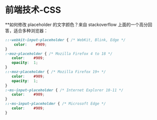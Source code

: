 # 前端技术-CSS

**如何修改 placeholder 的文字颜色？来自 stackoverflow 上面的一个高分回答，适合多种浏览器：

```css
::-webkit-input-placeholder { /* WebKit, Blink, Edge */
    color:    #909;
}
:-moz-placeholder { /* Mozilla Firefox 4 to 18 */
   color:    #909;
   opacity:  1;
}
::-moz-placeholder { /* Mozilla Firefox 19+ */
   color:    #909;
   opacity:  1;
}
:-ms-input-placeholder { /* Internet Explorer 10-11 */
   color:    #909;
}
::-ms-input-placeholder { /* Microsoft Edge */
   color:    #909;
}
```
